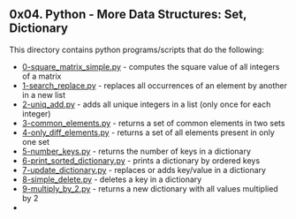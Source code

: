 ## 0x04. Python - More Data Structures: Set, Dictionary
This directory contains python programs/scripts that do the following:
- [0-square_matrix_simple.py](0-square_matrix_simple.py) - computes the square value of all integers of a matrix
- [1-search_replace.py](1-search_replace.py) - replaces all occurrences of an element by another in a new list
- [2-uniq_add.py](2-uniq_add.py) - adds all unique integers in a list (only once for each integer)
- [3-common_elements.py](3-common_elements.py) - returns a set of common elements in two sets
- [4-only_diff_elements.py](4-only_diff_elements.py) - returns a set of all elements present in only one set
- [5-number_keys.py](5-number_keys.py) - returns the number of keys in a dictionary
- [6-print_sorted_dictionary.py](6-print_sorted_dictionary.py) - prints a dictionary by ordered keys
- [7-update_dictionary.py](7-update_dictionary.py) - replaces or adds key/value in a dictionary
- [8-simple_delete.py](8-simple_delete.py) - deletes a key in a dictionary
- [9-multiply_by_2.py](9-multiply_by_2.py) - returns a new dictionary with all values multiplied by 2
- 